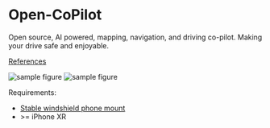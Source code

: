 # Open-CoPilot
Open source, AI powered, mapping, navigation, and driving co-pilot. Making your drive safe and enjoyable.

[References](https://docs.google.com/document/d/1BoW7_TKAKsI0n-vwv7Fziyctg6jCQ8d4w3IcRLpaUX8/edit?usp=sharing)

![sample figure](https://github.com/blakete/Open-CoPilot/blob/master/pictures/phone-mounted-vertical.png)
![sample figure](https://github.com/blakete/Open-CoPilot/blob/master/pictures/vertical-center-console.png)

Requirements:
* [Stable windshield phone mount](https://www.amazon.com/gp/product/B076B27WP6/ref=ppx_yo_dt_b_asin_title_o02_s00?ie=UTF8&psc=1)
* \>= iPhone XR

